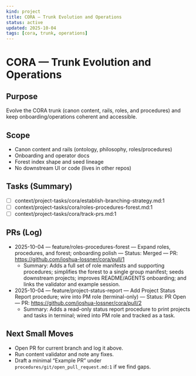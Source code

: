```yaml
---
kind: project
title: CORA — Trunk Evolution and Operations
status: active
updated: 2025-10-04
tags: [cora, trunk, operations]
---
```


# CORA — Trunk Evolution and Operations

## Purpose
Evolve the CORA trunk (canon content, rails, roles, and procedures) and keep onboarding/operations coherent and accessible.

## Scope
- Canon content and rails (ontology, philosophy, roles/procedures)
- Onboarding and operator docs
- Forest index shape and seed lineage
- No downstream UI or code (lives in other repos)

## Tasks (Summary)
- [ ] context/project-tasks/cora/establish-branching-strategy.md:1
- [ ] context/project-tasks/cora/roles-procedures-forest.md:1
- [ ] context/project-tasks/cora/track-prs.md:1

## PRs (Log)
- 2025-10-04 — feature/roles-procedures-forest — Expand roles, procedures, and forest; onboarding polish — Status: Merged — PR: https://github.com/joshua-lossner/cora/pull/1
  - Summary: Adds a full set of role manifests and supporting procedures; simplifies the forest to a single group manifest; seeds downstream projects; improves README/AGENTS onboarding; and links the validator and example session.
- 2025-10-04 — feature/project-status-report — Add Project Status Report procedure; wire into PM role (terminal-only) — Status: PR Open — PR: https://github.com/joshua-lossner/cora/pull/2
  - Summary: Adds a read-only status report procedure to print projects and tasks in terminal; wired into PM role and tracked as a task.

## Next Small Moves
- Open PR for current branch and log it above.
- Run content validator and note any fixes.
- Draft a minimal “Example PR” under `procedures/git/open_pull_request.md:1` if we find gaps.
